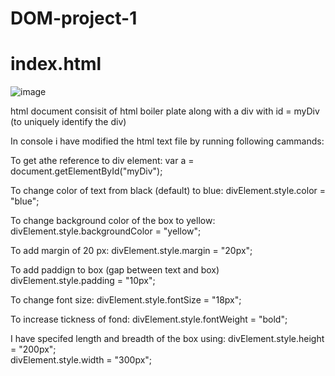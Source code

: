 # DOM-project-1 

# index.html

![image](https://github.com/EaswaranPottiK/DOM-project-1/assets/38095510/61de0403-d53e-4146-a7c7-cab507f05045)

html document consisit of html boiler plate along with a div with id = myDiv (to uniquely identify the div)

In console i have modified the html text file by running following cammands:

To get athe reference to div element:
var a = document.getElementById("myDiv");

To change color of text from black (default) to blue: 
divElement.style.color = "blue";   

To change background color of the box to yellow:
divElement.style.backgroundColor = "yellow"; 

To add margin of 20 px:
divElement.style.margin = "20px";   

To add paddign to box (gap between text and box)
divElement.style.padding = "10px";         

To change font size:
divElement.style.fontSize = "18px";    

To increase tickness of fond:
divElement.style.fontWeight = "bold";   

I have specifed length and breadth of the box using:
divElement.style.height = "200px";         
divElement.style.width = "300px";         


